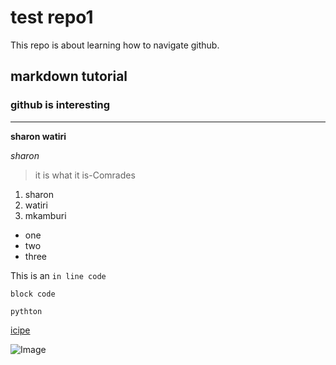 # test repo1
This repo is about learning how to navigate github.
## markdown tutorial
### github is interesting
---
**sharon watiri**

*sharon*

>it is what it is-Comrades

1. sharon
2. watiri
3. mkamburi

- one
- two 
- three

This is an `in line code`

```block code```

```pythton```


[icipe](http://www.icipe.org/)

![Image](https://images.unsplash.com/photo-1621609764095-b32bbe35cf3a?ixlib=rb-1.2.1&ixid=MnwxMjA3fDF8MHxlZGl0b3JpYWwtZmVlZHwzMXx8fGVufDB8fHx8&auto=format&fit=crop&w=500&q=60)

